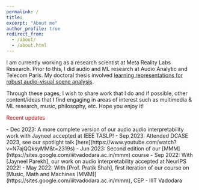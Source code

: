 ```yaml
---
permalink: /
title:
excerpt: "About me"
author_profile: true
redirect_from: 
  - /about/
  - /about.html
---
```

I am currently working as a research scientist at Meta Reality Labs Research. Prior to this, I did audio and ML research at Audio Analytic and Telecom Paris.  My doctoral thesis involved [learning representations for robust audio-visual scene analysis](https://pastel.archives-ouvertes.fr/tel-02115465).

Through these pages, I wish to share work that I do and if possible, other content/ideas that I find engaging in areas of interest such as multimedia & ML research, music, philosophy, etc. Hope you enjoy it!


<p style="color:#b30000">Recent updates</p>
 - Dec 2023: A more complete version of our audio audio interpretability work with Jayneel accepted at IEEE TASLP!
 - Sep 2023: Attended DCASE 2023, see our spotlight talk [here](https://www.youtube.com/watch?v=N7ajQQksyMM&t=2319s)
 - Jun 2023: Second edition of our [MMM](https://sites.google.com/iiitvadodara.ac.in/mmm) course
 - Sep 2022: With [Jayneel Parekh], our work on audio interpretability accepted at NeurIPS 2022!
 - May 2022: With [Prof. Pratik Shah], first iteration of our course on [Music, Math and Machines (MMM)] (https://sites.google.com/iiitvadodara.ac.in/mmm), CEP - IIIT Vadodara 
